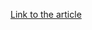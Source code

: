 [Link to the article](https://thehackernews.com/2025/02/chinese-hackers-exploit-mavinjectexe-to.html)
